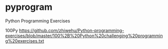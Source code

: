 # pyprogram
Python Programming Exercises

100Py
https://github.com/zhiwehu/Python-programming-exercises/blob/master/100%2B%20Python%20challenging%20programming%20exercises.txt
